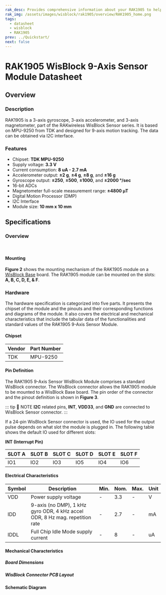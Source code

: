 ```yaml
---
rak_desc: Provides comprehensive information about your RAK1905 to help you use it. This information includes technical specifications, characteristics, and requirements, and it also discusses the device components.
rak_img: /assets/images/wisblock/rak1905/overview/RAK1905_home.png
tags:
  - datasheet
  - wisblock
  - RAK1905
prev: ../Quickstart/
next: false
---
```


# RAK1905 WisBlock 9-Axis Sensor Module Datasheet

## Overview


### Description

RAK1905 is a 3-axis gyroscope, 3-axis accelerometer, and 3-axis magnetometer, part of the RAKwireless WisBlock Sensor series. It is based on MPU-9250 from TDK and designed for 9-axis motion tracking. The data can be obtained via I2C interface.

### Features

- Chipset: **TDK MPU-9250** 
- Supply voltage: **3.3&nbsp;V**
- Current consumption: **8&nbsp;uA - 2.7&nbsp;mA**
- Accelerometer output: **±2&nbsp;g**, **±4&nbsp;g**, **±8&nbsp;g**, and **±16&nbsp;g**
- Gyroscope output: **±250**, **±500**, **±1000**, and **±2000&nbsp;°/sec**
- 16-bit ADCs
- Magnetometer full-scale measurement range: **±4800&nbsp;µT**
- Digital Motion Processor (DMP)
- I2C Interface
- Module size: **10&nbsp;mm x 10&nbsp;mm**

## Specifications

### Overview 

<br>

 <rk-img
  src="/assets/images/wisblock/rak1905/datasheet/rak1905-overview.png"
  width="35%"
  caption="RAK1905 WisBlock 9-Axis Sensor Module top and bottom view"
/>



#### Mounting

**Figure 2** shows the mounting mechanism of the RAK1905 module on a [WisBlock Base](https://docs.rakwireless.com/Product-Categories/WisBlock/#wisblock-base) board. The RAK1905 module can be mounted on the slots: **A, B, C, D, E, & F**.

 <rk-img
  src="/assets/images/wisblock/rak1905/datasheet/rak1905-mounting.png"
  width="50%"
  caption="RAK1905 WisBlock 9-Axis Module mounting"
/>

### Hardware

The hardware specification is categorized into five parts. It presents the chipset of the module and the pinouts and their corresponding functions and diagrams of the module. It also covers the electrical and mechanical characteristics that include the tabular data of the functionalities and standard values of the RAK1905 9-Axis Sensor Module.

#### Chipset

| Vendor | Part Number |
| ------ | ----------- |
| TDK    | MPU-9250    |

#### Pin Definition

The RAK1905 9-Axis Sensor WisBlock Module comprises a standard WisBlock connector. The WisBlock connector allows the RAK1905 module to be mounted to a WisBlock Base board. The pin order of the connector and the pinout definition is shown in **Figure 3**.

 <rk-img
  src="/assets/images/wisblock/rak1905/datasheet/rak1905-pinout.png"
  width="60%"
  caption="RAK1905 WisBlock 9-Axis Sensor Module pinout"
/>

::: tip 📝 NOTE
**I2C** related pins, **INT**, **VDD33**, and **GND** are connected to WisBlock Sensor connector.
:::

If a 24-pin WisBlock Sensor connector is used, the IO used for the output pulse depends on what slot the module is plugged in. The following table shows the default IO used for different slots:

**INT (Interrupt Pin)**  
  
| SLOT A | SLOT B | SLOT C | SLOT D | SLOT E | SLOT F |
| ------ | ------ | ------ | ------ | ------ | ------ |
| IO1    | IO2    | IO3    | IO5    | IO4    | IO6    |

#### Electrical Characteristics

| Symbol | Description                                                                                | Min. | Nom. | Max. | Unit |
| ------ | ------------------------------------------------------------------------------------------ | ---- | ---- | ---- | ---- |
| VDD    | Power supply voltage                                                                       | -    | 3.3  | -    | V    |
| IDD    | 9-axis (no DMP), 1&nbsp;kHz gyro ODR, 4&nbsp;kHz accel ODR, 8&nbsp;Hz mag. repetition rate | -    | 2.7  | -    | mA   |
| IDDL   | Full Chip Idle Mode supply current                                                         | -    | 8    | -    | uA   |

#### Mechanical Characteristics

##### Board Dimensions

 <rk-img
  src="/assets/images/wisblock/rak1905/datasheet/mech-dimension.png"
  width="60%"
  caption="RAK1905 WisBlock 9-Axis Module mechanical drawing"
/>

##### WisBlock Connector PCB Layout

 <rk-img
  src="/assets/images/wisblock/rak1905/datasheet/pcb-footprint.png"
  width="100%"
  caption="WisBlock Connector PCB footprint and recommendations"
/>

#### Schematic Diagram

<rk-img
  src="/assets/images/wisblock/rak1905/datasheet/rak1905-schematic.png"
  width="100%"
  caption="RAK1905 WisBlock 9-Axis Sensor Module schematic diagram"
/>

